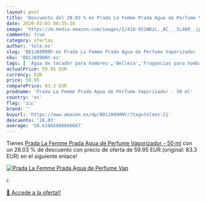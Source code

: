 ```yaml
---
layout: post
title: 'Descuento del 28.03 % en Prada La Femme Prada Agua de Perfume Vap'
date: 2020-03-03 00:35:39
image: 'https://m.media-amazon.com/images/I/41O-931WDzL._AC_._SL400_.jpg'
comments: true
category: ofertas
author: 'tole.es'
slug: 'B01JA990NY-es Prada La Femme Prada Agua de Perfume Vaporizador - 50 ml'
sku: 'B01JA990NY-es'
tags: [ 'Agua de tocador para hombres','Belleza','Fragancias para hombres','Perfumes y fragancias','Productos para el cuidado de la piel','Sets y juegos para el cuidado de la piel','agua','de','perfume', ]
actualPrice: 59.95 EUR
currency: EUR
price: 59.95
comparePrice: 83.3 EUR
prodname: 'Prada La Femme Prada Agua de Perfume Vaporizador - 50 ml'
country: 'es'
flag: '🇪🇸'
brand: ''
buyurl: 'https://www.amazon.es/dp/B01JA990NY/?tag=tolees-21'
descuento: '28.03'
average: '58.61666666666667'
---
```


Tienes [Prada La Femme Prada Agua de Perfume Vaporizador - 50 ml](https://www.amazon.es/dp/B01JA990NY/?tag=tolees-21) con un 28.03 % de descuento con precio de oferta de 59.95 EUR (original: 83.3 EUR) en el siguiente enlace!

[![Prada La Femme Prada Agua de Perfume Vap](https://m.media-amazon.com/images/I/41O-931WDzL._AC_._SL400_.jpg)](https://www.amazon.es/dp/B01JA990NY/?tag=tolees-21)

ℹ️:


[🛒 Accede a la oferta!!](https://www.amazon.es/dp/B01JA990NY/?tag=tolees-21)
